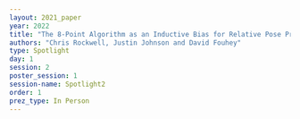 ```yaml
---
layout: 2021_paper
year: 2022
title: "The 8-Point Algorithm as an Inductive Bias for Relative Pose Prediction by ViTs"
authors: "Chris Rockwell, Justin Johnson and David Fouhey"
type: Spotlight
day: 1
session: 2
poster_session: 1
session-name: Spotlight2
order: 1
prez_type: In Person
---
```

